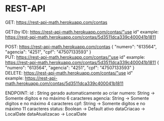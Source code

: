# REST-API

GET: https://rest-api-math.herokuapp.com/contas

GET(by ID): https://rest-api-math.herokuapp.com/contas/"use id"
example: https://rest-api-math.herokuapp.com/contas/5d3511dca339c400041b1811

POST: https://rest-api-math.herokuapp.com/contas
{
    "numero": "613564",
    "agencia": "4251",
    "cpf": "47507133593"
}    
PUT: https://rest-api-math.herokuapp.com/contas/"use id"
example: https://rest-api-math.herokuapp.com/contas/5d3511dca339c400041b1811
{
    "numero": "613564",
    "agencia": "4251",
    "cpf": "47507133593"
}   
DELETE: https://rest-api-math.herokuapp.com/contas/"use id"  
example: https://rest-api-math.herokuapp.com/contas/5d3511dca339c400041b1811

ENDPOINT:
id : String gerado automaticamente ao criar
numero: String -> Somente digitos e no máximo 6 caracteres 
agencia: String -> Somente digitos e no máximo 4 caracteres
cpf: String -> Somente digitos e no máximo 11 caracteres
status: Boolean -> Default ativo
dataCriacao -> LocalDate
dataAtualizacao -> LocalDate
    


    
    
    
